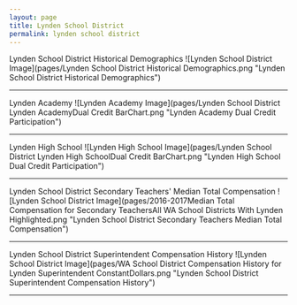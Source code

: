 ```yaml
---
layout: page
title: Lynden School District
permalink: lynden school district
---
```



Lynden School District Historical Demographics
![Lynden School District Image](pages/Lynden School District Historical Demographics.png "Lynden School District Historical Demographics")

___

Lynden Academy
![Lynden Academy Image](pages/Lynden School District Lynden AcademyDual Credit BarChart.png "Lynden Academy Dual Credit Participation")

___

Lynden High School
![Lynden High School Image](pages/Lynden School District Lynden High SchoolDual Credit BarChart.png "Lynden High School Dual Credit Participation")

___

Lynden School District Secondary Teachers' Median Total Compensation
![Lynden School District Image](pages/2016-2017Median Total Compensation for Secondary TeachersAll WA School Districts With Lynden Highlighted.png "Lynden School District Secondary Teachers Median Total Compensation")

___

Lynden School District Superintendent Compensation History
![Lynden School District Image](pages/WA School District Compensation History for Lynden Superintendent ConstantDollars.png "Lynden School District Superintendent Compensation History")

___

